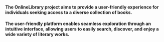 #### The OnlineLibrary project  aims to provide a user-friendly experience for individuals seeking access to a diverse collection of books. 

#### The user-friendly platform enables seamless exploration through an intuitive interface, allowing users to easily search, discover, and enjoy a wide variety of literary works.
